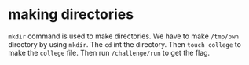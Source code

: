 # making directories

`mkdir` command is used to make directories.
We have to make `/tmp/pwn` directory by using `mkdir`.
The `cd` int the directory.
Then `touch college` to make the `college` file.
Then run `/challenge/run` to get the flag.
